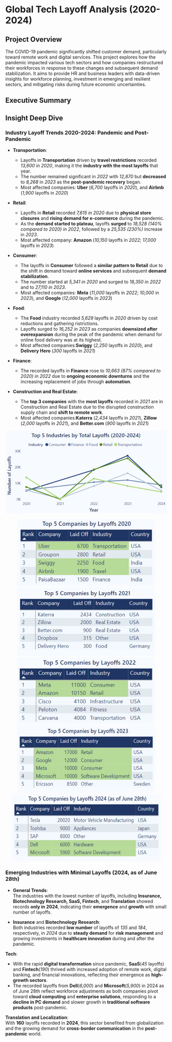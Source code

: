 # Global Tech Layoff Analysis (2020-2024)

## Project Overview
The COVID-19 pandemic significantly shifted customer demand, particularly toward remote work and digital services. This project explores how the pandemic impacted various tech sectors and how companies restructured their workforces in response to these changes and subsequent demand stabilization. It aims to provide HR and business leaders with data-driven insights for workforce planning, investment in emerging and resilient sectors, and mitigating risks during future economic uncertainties.

## Executive Summary

## Insight Deep Dive

### Industry Layoff Trends 2020-2024: Pandemic and Post-Pandemic 
  
* **Transportation**:
  - Layoffs in **Transportation** driven by **travel restrictions** recorded *13,600 in 2020*, making it the **industry with the most layoffs** that year.
  - The number remained significant in *2022* with *12,870* but **decreased** to *8,268* in *2023* as the **post-pandemic recovery** began.
  - Most affected companies: **Uber** (*6,700* layoffs in *2020*), and **Airbnb** (*1,900* layoffs in *2020*)
  
* **Retail**:
   - Layoffs in **Retail** recorded *7,615 in 2020* due to **physical store closures** and **rising demand for e-commerce** during the pandemic. 
   - As the **demand started to plateau**, layoffs **surged** to *18,528 (140% compared to 2020) in 2022*, followed by a *25,535 (230%)* increase in *2023*.
   - Most affected company: **Amazon** (*10,150* layoffs  in *2022*; *17,000* layoffs in *2023*)

* **Consumer**:
  - The layoffs in **Consumer** followed a **similar pattern to Retail** due to the shift in demand toward **online services** and subsequent **demand stabilization**. 
  - The number started at *5,341 in 2020* and surged to *18,350 in 2022* and to *27,110 in 2023*.
  - Most affected companies: **Meta** (*11,000* layoffs in *2022*; *10,000* in *2023*), and **Google** (*12,000* layoffs in *2023*)

* **Food**:
  - The **Food** industry recorded *5,629* layoffs in *2020* driven by cost reductions and gathering ristrictions.
  - Layoffs surged to *16,252 in 2023* as companies **downsized after overexpansion** during the peak of the pandemic when demand for online food delivery was at its highest.
  -  Most affected companies:**Swiggy** (*2,250* layoffs in *2020*), and **Delivery Hero** (*300* layoffs in *2021*)

* **Finance**:
  - The recorded layoffs in **Finance** rose to *10,663 (87% compared to 2020) in 2022* due to **ongoing economic downturns** and the increasing replacement of jobs through **automation**.

* **Construction and Real Estate**:
  - The **top 3 companies** with the **most layoffs** recorded in *2021* are in Construction and Real Estate due to the disrupted construction supply chain and **shift to remote work**.
  -  Most affected companies:**Katerra** (*2,434* layoffs in *2021*), **Zillow** (*2,000* layoffs in *2021*), and **Better.com** (*900* layoffs in *2021*)

<p align="center">
  <img src="Screenshots/Top5Industry.png" alt="Top 5 Industry" width="600"/>
</p>


<p align="center">
  <img src="Screenshots/Top5Company2020.png" alt="Top 5 Company 2020" width="430", height = "210",style="display: inline-block;"/>
  <img src="Screenshots/Top5Company2021.png" alt="Top 5 Company 2021" width="430",height = "210", style="display: inline-block;"/>
  <img src="Screenshots/Top5Company2022.png" alt="Top 5 Company 2022" width="430", height = "210", style="display: inline-block;"/>
  <img src="Screenshots/Top5Company2023.png" alt="Top 5 Company 2023" width="430", height = "210", style="display: inline-block;"/>
  <img src="Screenshots/Top5Company2024.png" alt="Top 5 Company 2024" width="465", height = "210", style="display: inline-block;"/>
</p>

  

 ### Emerging Industries with Minimal Layoffs (2024, as of June 28th)

* **General Trends**:</br>
  The industries with the lowest number of layoffs, including **Insurance, Biotechnology Research, SaaS, Fintech**, and **Translation** showed records **only in 2024**, indicating their **emergence** and **growth** with small number of layoffs.


* **Insurance** and **Biotechnology Research**:</br>
  Both industries recorded **low number** of layoffs of *135* and *184*, respectively, in *2024* due to **steady demand** for **risk management** and growing investments in **healthcare innovation** during and after the pandemic.


  
**Tech**:</br>
- With the rapid **digital transformation** since pandemic, **SaaS**(*45* layoffs) and **Fintech**(*190*) thrived with increased adoption of remote work, digital banking, and financial innovations, reflecting their emergence as **high-growth sectors**.
- The recorded layoffs from **Dell**(*6,000*) and **Microsoft**(*5,900*) in 2024 as of June 28th reflect workforce adjustments as both companies pivot toward **cloud computing** and **enterprise solutions**, responding to a **decline in PC demand** and slower growth in **traditional software products** post-pandemic.

  
**Translation and Localization**:</br>
With **160** layoffs recorded in **2024**, this sector benefited from globalization and the growing demand for **cross-border communication** in the **post-pandemic** world.
  


